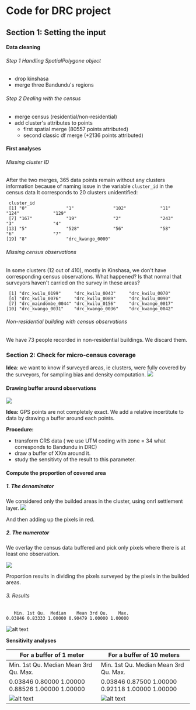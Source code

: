 # Code for DRC project

## Section 1: Setting the input

#### Data cleaning

###### Step 1 Handling SpatialPolygone object
- drop kinshasa
- merge three Bandundu's regions

###### Step 2 Dealing with the census

- merge census (residential/non-residential)
- add cluster's attributes to points 
  - first spatial merge (80557 points attributed)
  - second classic df merge (+2136 points attributed)

#### First analyses

###### Missing cluster ID
After the two merges, 365 data points remain without any clusters information because of naming issue in the variable `cluster_id` in the census data
It corresponds to 20 clusters unidentified:

```
 cluster_id     
 [1] "0"               "1"               "102"             "11"              "124"             "129"            
 [7] "167"             "19"              "2"               "243"             "3"               "4"              
[13] "5"               "528"             "56"              "58"              "6"               "7"              
[19] "8"               "drc_kwango_0000"
`````

###### Missing census observations

In some clusters (12 out of 410), mostly in Kinshasa, we don't have corresponding census observations. What happened? Is that normal that surveyors haven't carried on the survey in these areas?

```
 [1] "drc_kwilu_0199"     "drc_kwilu_0043"     "drc_kwilu_0070"    
 [4] "drc_kwilu_0076"     "drc_kwilu_0089"     "drc_kwilu_0090"    
 [7] "drc_maindombe_0044" "drc_kwilu_0156"     "drc_kwango_0017"   
[10] "drc_kwango_0031"    "drc_kwango_0036"    "drc_kwango_0042"
```

###### Non-residential building with census observations

We have 73 people recorded in non-residential buildings. We discard them.

### Section 2: Check for micro-census coverage
**Idea**: we want to know if surveyed areas, ie clusters,  were fully covered by the surveyors, for sampling bias and density computation.
![](./pic/kwango_census.png)

#### Drawing buffer around observations
![](./pic/buffer.png)

**Idea:** GPS points are not completely exact. We add a relative incertitute to data by drawing a buffer around each points.

**Procedure:**
- transform CRS data ( we use UTM coding with zone = 34 what corresponds to Bandundu in DRC)
- draw a buffer of XXm around it.
- study the sensitivty of the result to this parameter.


#### Compute the proportion of covered area

##### 1. The denominator

We considered only the builded areas in the cluster, using onrl settlement layer.
![](./pic/kwango_raster.png)

And then adding up the pixels in red.

##### 2. The numerator

We overlay the census data buffered and pick only pixels where there is at least one observation.

![](./pic/kwangu_points.png)

Proportion results in dividing the pixels surveyed by the pixels in the builded areas.

###### 3. Results
```
   Min. 1st Qu.  Median    Mean 3rd Qu.    Max. 
0.03846 0.83333 1.00000 0.90479 1.00000 1.00000
```
![alt text](./pic/hist_completed.png)


**Sensitivity analyses**

For a buffer of 1 meter | For a buffer of 10 meters
--------------------- | ---------------------------
   Min. 1st Qu.  Median    Mean 3rd Qu.    Max. |  Min. 1st Qu.  Median    Mean 3rd Qu.    Max. 
0.03846 0.80000 1.00000 0.88526 1.00000 1.00000 |0.03846 0.87500 1.00000 0.92118 1.00000 1.00000 
![alt text](./pic/hist_buffer1.png) | ![alt text](./pic/hist_buffer10.png)
